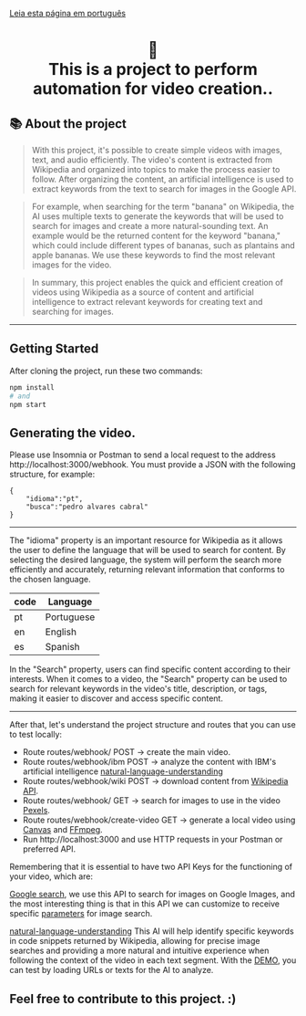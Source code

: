 [Leia esta página em português](https://github.com/diego-maker/automatic-video/blob/main/README.md)

<h1 align="center">
📄<br>This is a project to perform automation for video creation..
</h1>

## 📚 About the project


>With this project, it's possible to create simple videos with images, text, and audio efficiently. The video's content is extracted from Wikipedia and organized into topics to make the process easier to follow. After organizing the content, an artificial intelligence is used to extract keywords from the text to search for images in the Google API.

>For example, when searching for the term "banana" on Wikipedia, the AI uses multiple texts to generate the keywords that will be used to search for images and create a more natural-sounding text. An example would be the returned content for the keyword "banana," which could include different types of bananas, such as plantains and apple bananas. We use these keywords to find the most relevant images for the video.

>In summary, this project enables the quick and efficient creation of videos using Wikipedia as a source of content and artificial intelligence to extract relevant keywords for creating text and searching for images.

---
## Getting Started

After cloning the project, run these two commands:

```bash
npm install
# and
npm start
```

## Generating the video.

Please use Insomnia or Postman to send a local request to the address http://localhost:3000/webhook. You must provide a JSON with the following structure, for example:


```
{
	"idioma":"pt",
	"busca":"pedro alvares cabral"
}
```

---

The "idioma" property is an important resource for Wikipedia as it allows the user to define the language that will be used to search for content. By selecting the desired language, the system will perform the search more efficiently and accurately, returning relevant information that conforms to the chosen language.


| code          | Language      |
| ------------- | ------------- |
|      pt       | Portuguese    |
|      en       | English       |
|      es       | Spanish       |

In the "Search" property, users can find specific content according to their interests. When it comes to a video, the "Search" property can be used to search for relevant keywords in the video's title, description, or tags, making it easier to discover and access specific content.

---

After that, let's understand the project structure and routes that you can use to test locally:

- Route routes/webhook/ POST -> create the main video.
- Route routes/webhook/ibm POST -> analyze the content with IBM's artificial intelligence [natural-language-understanding]((https://cloud.ibm.com/apidocs/natural-language-understanding))
- Route routes/webhook/wiki POST -> download content from [Wikipedia API](https://pt.wikipedia.org/wiki/Wikip%C3%A9dia:Central_de_pesquisas/Portal_de_dados/API).
- Route routes/webhook/ GET -> search for images to use in the video [Pexels](https://www.pexels.com/api/).
- Route routes/webhook/create-video GET -> generate a local video using [Canvas](https://www.npmjs.com/package/canvas) and [FFmpeg](https://ffmpeg.org/).
- Run http://localhost:3000 and use HTTP requests in your Postman or preferred API.

Remembering that it is essential to have two API Keys for the functioning of your video, which are:

[Google search](https://developers.google.com/custom-search/v1/introduction?hl=pt-br#identify_your_application_to_google_with_api_key), we use this API to search for images on Google Images, and the most interesting thing is that in this API we can customize to receive specific [parameters](https://developers.google.com/custom-search/v1/reference/rest/v1/cse/list?hl=pt-br) for image search.

[natural-language-understanding](https://cloud.ibm.com/apidocs/natural-language-understanding) This AI will help identify specific keywords in code snippets returned by Wikipedia, allowing for precise image searches and providing a more natural and intuitive experience when following the context of the video in each text segment. With the [DEMO](https://www.ibm.com/demos/live/natural-language-understanding/self-service/home), you can test by loading URLs or texts for the AI to analyze.


## Feel free to contribute to this project. :)
